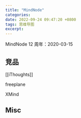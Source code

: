 ```yaml
---
title: "MindNode"
categories: 
date: 2022-09-24 09:47:20 +0800
tags: 思维导图
excerpt: 
---
```



MindNode 12 周年：2020-03-15


## 竞品

[[iThoughts]]

freeplane

XMind

## Misc


